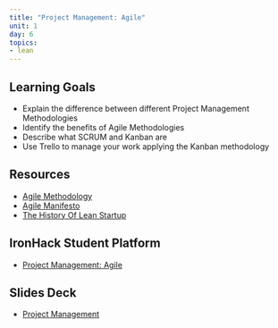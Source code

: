 ```yaml
---
title: "Project Management: Agile"
unit: 1
day: 6
topics:
- lean
---
```


## Learning Goals
- Explain the difference between different Project Management Methodologies
- Identify the benefits of Agile Methodologies
- Describe what SCRUM and Kanban are
- Use Trello to manage your work applying the Kanban methodology

## Resources
- [Agile Methodology](http://agilemethodology.org/)
- [Agile Manifesto](http://agilemanifesto.org/)
- [The History Of Lean Startup](http://www.salimvirani.com/the-history-of-leanstartup-and-how-to-make-sense-of-it-all/)

## IronHack Student Platform
- [Project Management: Agile](http://learn.ironhack.com/#/learning_unit/7031)

## Slides Deck
- [Project Management](https://docs.google.com/presentation/d/15V_4pCnM76JkOv1gUEEh9jfOiET5jKVYTwzB5AfuvSQ/edit#slide=id.g4123adfa1f_2_50)
